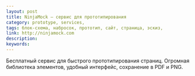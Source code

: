 ```yaml
---
layout: post
title: NinjaMock — сервис для прототипирования
category: prototype, services, 
tags: блок-схема, набросок, прототип, сайт, страница, эскиз, 
link: http://ninjamock.com
description: 
keywords: 
---
```


<p>Бесплатный сервис для быстрого прототипирования страниц. Огромная библиотека элементов, удобный интерфейс, сохранение в PDF и PNG.</p>
